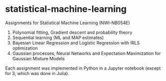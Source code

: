 # statistical-machine-learning
Assignments for Statistical Machine Learning (NWI-NB054E)

1. Polynomial fitting, Gradient descent and probability theory
2. Sequential learning (ML and MAP estimates)
3. Bayesian Linear Regression and Logistic Regression with IRLS optimization
4. Gaussian processes, Neural Networks and Expectation Maximization for Gaussian Mixture Models

Each assignment was implemented in Python in a Jupyter notebook (except for 3, which was done in Julia).